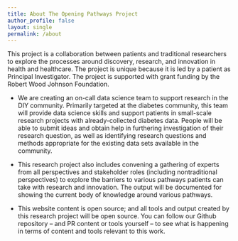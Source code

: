```yaml
---
title: About The Opening Pathways Project
author_profile: false
layout: single
permalink: /about
---
```


This project is a collaboration between patients and traditional researchers to explore the processes around discovery, research, and innovation in health and healthcare. The project is unique because it is led by a patient as Principal Investigator. The project is supported with grant funding by the Robert Wood Johnson Foundation.

* We are creating an on-call data science team to support research in the DIY community. Primarily targeted at the diabetes community, this team will provide data science skills and support patients in small-scale research projects with already-collected diabetes data. People will be able to submit ideas and obtain help in furthering investigation of their research question, as well as identifying research questions and methods appropriate for the existing data sets available in the community.

* This research project also includes convening a gathering of experts from all perspectives and stakeholder roles (including nontraditional perspectives) to explore the barriers to various pathways patients can take with research and innovation. The output will be documented for showing the current body of knowledge around various pathways.

* This website content is open source; and all tools and output created by this research project will be open source. You can follow our Github repository – and PR content or tools yourself – to see what is happening in terms of content and tools relevant to this work.
